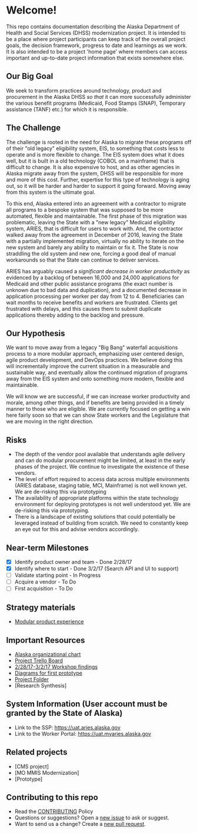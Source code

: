 # Welcome!
This repo contains documentation describing the Alaska Department of Health and Social Services (DHSS) modernization project. It is intended to be a place where project participants can keep track of the overall project goals, the decision framework, progress to date and learnings as we work. It is also intended to be a project 'home page' where members can access important and up-to-date project information that exists somewhere else.

## Our Big Goal
We seek to transform practices around technology, product and procurement in the Alaska DHSS _so that_ it can more successfully administer the various benefit programs (Medicaid, Food Stamps (SNAP), Temporary assistance (TANF) etc.) for which it is responsible.

## The Challenge
The challenge is rooted in the need for Alaska to migrate these programs off of their "old legacy" eligibility system, EIS, to something that costs less to operate and is more flexible to change. The EIS system does what it does well, but it is built in a old technology (COBOL on a mainframe) that is difficult to change. It is also expensive to host, and as other agencies in Alaska migrate away from the system, DHSS will be responsible for more and more of this cost. Further, expertise for this type of technology is aging out, so it will be harder and harder to support it going forward. Moving away from this system is the ultimate goal.

To this end, Alaska entered into an agreement with a contractor to migrate all programs to a bespoke system that was supposed to be more automated, flexible and maintainable. The first phase of this migration was problematic, leaving the State with a "new legacy" Medicaid eligibility system, ARIES, that is difficult for users to work with. And, the contractor walked away from the agreement in December of 2016, leaving the State with a partially implemented migration, virtually no ability to iterate on the new system and barely any ability to maintain or fix it. The State is now straddling the old system and new one, forcing a good deal of manual workarounds so that the State can continue to deliver services.

ARIES has arguably caused a _significant decrease in worker productivity_ as evidenced by a backlog of between 16,000 and 24,000 applications for Medicaid and other public assistance programs (the exact number is unknown due to bad data and duplication), and a documented decrease in application processing per worker per day from 12 to 4. Beneficiaries can wait months to receive benefits and workers are frustrated. Clients get frustrated with delays, and this causes them to submit duplicate applications thereby adding to the backlog and pressure.

## Our Hypothesis
We want to move away from a legacy "Big Bang" waterfall acquisitions process to a more modular approach, emphasizing user centered design, agile product development, and DevOps practices. We believe doing this will incrementally improve the current situation in a measurable and sustainable way, and eventually allow the continued migration of programs away from the EIS system and onto something more modern, flexible and maintainable.

We will know we are successful, if we can increase worker productivity and morale, among other things, and if benefits are being provided in a timely manner to those who are eligible. We are currently focused on getting a win here fairly soon so that we can show State workers and the Legislature that we are moving in the right direction.

## Risks
* The depth of the vendor pool available that understands agile delivery and can do modular procurement might be limited, at least in the early phases of the project. We continue to investigate the existence of these vendors.
* The level of effort required to access data across multiple environments (ARIES database, staging table, MCI, Mainframe) is not well known yet. We are de-risking this via prototyping
* The availability of appropriate platforms within the state technology environment for deploying prototypes is not well understood yet. We are de-risking this via prototyping.
* There is a landscape of existing solutions that could potentially be leveraged instead of building from scratch. We need to constantly keep an eye out for this and advise vendors accordingly.

## Near-term Milestones
- [x] Identify product owner and team - Done 2/28/17
- [x] Identify where to start - Done 3/2/17 (Search API and UI to support)
- [ ] Validate starting point - In Progress
- [ ] Acquire a vendor - To Do
- [ ] First acquisition - To Do

## Strategy materials
- [Modular product experience](modular-experience.md)

## Important Resources
* [Alaska organizational chart](http://mur.al/vzV3BEBJ)
* [Project Trello Board](https://trello.com/b/siAFtoWJ/alaska-medicaid-eligibility-information-system-replacement-eis-r-project)
* [2/28/17-3/2/17 Workshop findings](https://app.mural.ly/t/gsa6/m/gsa6/1488927409455/view/3842912505)
* [Diagrams for first prototype](https://app.mural.ly/invitation/mural/gsa6/1489619780239?sender=michaeltorres&key=1026750817)
* [Project Folder](https://drive.google.com/drive/u/0/folders/0B4B0xeCMEaFyYmE0VFhTR3lTSms)
* [Research Synthesis]


## System Information (User account must be granted by the State of Alaska)
* Link to the SSP: https://uat.aries.alaska.gov 
* Link to the Worker Portal: https://uat.myaries.alaska.gov 

## Related projects
* [CMS project]
* [MO MMIS Modernization]
* [Prototype]

## Contributing to this repo
* Read the [CONTRIBUTING](CONTRIBUTING.md) Policy
* Questions or suggestions? Open a [new issue](https://github.com/18F/alaska-dhss-modernization/issues) to ask or suggest.
* Want to send us a change? Create a [new pull request](https://help.github.com/articles/creating-a-pull-request/).
